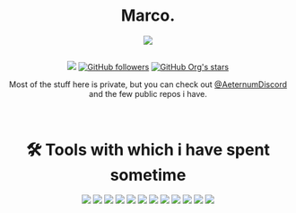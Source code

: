 <h1 align="center">Marco.</h1>

<p align="center"><a><img src="https://avatars.githubusercontent.com/u/37117103?s=230&u=e61b28deccade0c11f516a6648d90c32c93895c8&"></a></p>
<h2></h2>
<p align="center">
<a href="https://github.com/Mawco"><img src="https://komarev.com/ghpvc/?username=Mawco&color=blueviolet&style=flat-square"></a>
<a href="https://github.com/Mawco?tab=followers"><img alt="GitHub followers" src="https://img.shields.io/github/followers/Mawco?color=blueviolet&label=Mawco%27s%20GitHub%20Followers&logo=Github&style=flat-square"></a>
<a href="https://github.com/Mawco?tab=repositories"><img alt="GitHub Org's stars" src="https://img.shields.io/github/stars/Mawco?color=blueviolet&label=Mawco%27s%20GitHub%20Stars&logo=github&style=flat-square"></a>
</p>

<p align="center">Most of the stuff here is private, but you can check out <a href="//github.com/AeternumDiscord">@AeternumDiscord</a> and the few public repos i have.</p>

<br>
<h1 align="center">🛠️ Tools with which i have spent sometime</h1>
<p align="center">
	<img src="https://img.shields.io/badge/node.js%20-%2343853D.svg?&style=for-the-badge&logo=node.js&logoColor=white"/>
	<img src="https://img.shields.io/badge/javascript%20-%23323330.svg?&style=for-the-badge&logo=javascript&logoColor=%23F7DF1E"/>
	<img src="https://img.shields.io/badge/html5%20-%23E34F26.svg?&style=for-the-badge&logo=html5&logoColor=white"/>
	<img src="https://img.shields.io/badge/css3%20-%231572B6.svg?&style=for-the-badge&logo=css3&logoColor=white"/>
	<img src="https://img.shields.io/badge/express.js%20-%23404d59.svg?&style=for-the-badge"/>
	<img src="https://img.shields.io/badge/react%20-%2320232a.svg?&style=for-the-badge&logo=react&logoColor=%2361DAFB"/>
	<img src="https://img.shields.io/badge/tailwindcss%20-%230ea5e9.svg?&style=for-the-badge&logo=tailwindcss&logoColor=white"/>
	<img src="https://img.shields.io/badge/github%20-%23121011.svg?&style=for-the-badge&logo=github&logoColor=white"/>
	<img src ="https://img.shields.io/badge/MongoDB-%234ea94b.svg?&style=for-the-badge&logo=mongodb&logoColor=white"/>
	<img src ="https://img.shields.io/badge/RethinkDB-1c505f.svg?&style=for-the-badge"/>
	<img src ="https://img.shields.io/badge/supabase%20-%2343853D.svg?&style=for-the-badge&logo=supabase&logoColor=white"/>
	<img src="https://img.shields.io/badge/svelte%20/%20sveltekit-%23ff531a.svg?&style=for-the-badge&logo=svelte&logoColor=white"/>
</p>
